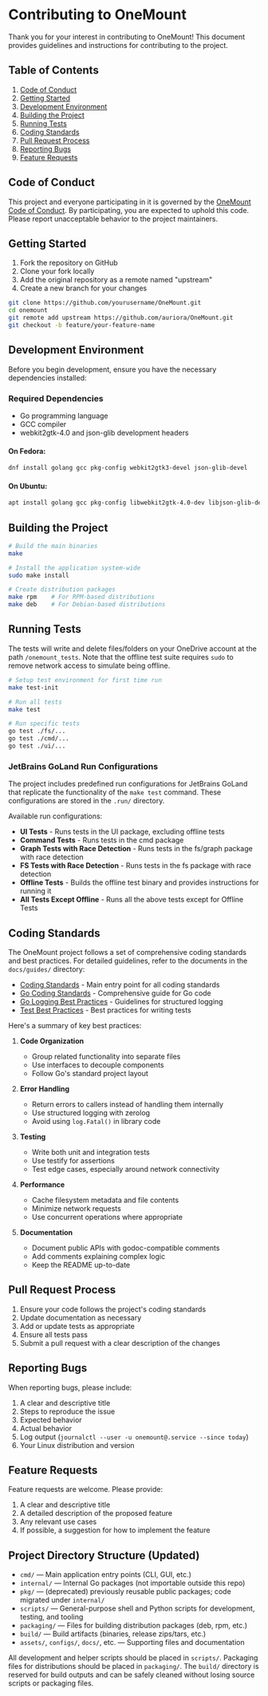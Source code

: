 # Contributing to OneMount

Thank you for your interest in contributing to OneMount! This document provides guidelines and instructions for contributing to the project.

## Table of Contents

1. [Code of Conduct](#code-of-conduct)
2. [Getting Started](#getting-started)
3. [Development Environment](#development-environment)
4. [Building the Project](#building-the-project)
5. [Running Tests](#running-tests)
6. [Coding Standards](#coding-standards)
7. [Pull Request Process](#pull-request-process)
8. [Reporting Bugs](#reporting-bugs)
9. [Feature Requests](#feature-requests)

## Code of Conduct

This project and everyone participating in it is governed by the [OneMount Code of Conduct](CODE_OF_CONDUCT.md). By participating, you are expected to uphold this code. Please report unacceptable behavior to the project maintainers.

## Getting Started

1. Fork the repository on GitHub
2. Clone your fork locally
3. Add the original repository as a remote named "upstream"
4. Create a new branch for your changes

```bash
git clone https://github.com/yourusername/OneMount.git
cd onemount
git remote add upstream https://github.com/auriora/OneMount.git
git checkout -b feature/your-feature-name
```

## Development Environment

Before you begin development, ensure you have the necessary dependencies installed:

### Required Dependencies

- Go programming language
- GCC compiler
- webkit2gtk-4.0 and json-glib development headers

#### On Fedora:
```bash
dnf install golang gcc pkg-config webkit2gtk3-devel json-glib-devel
```

#### On Ubuntu:
```bash
apt install golang gcc pkg-config libwebkit2gtk-4.0-dev libjson-glib-dev
```

## Building the Project

```bash
# Build the main binaries
make

# Install the application system-wide
sudo make install

# Create distribution packages
make rpm    # For RPM-based distributions
make deb    # For Debian-based distributions
```

## Running Tests

The tests will write and delete files/folders on your OneDrive account at the path `/onemount_tests`. Note that the offline test suite requires `sudo` to remove network access to simulate being offline.

```bash
# Setup test environment for first time run
make test-init

# Run all tests
make test

# Run specific tests
go test ./fs/...
go test ./cmd/...
go test ./ui/...
```

### JetBrains GoLand Run Configurations

The project includes predefined run configurations for JetBrains GoLand that replicate the functionality of the `make test` command. These configurations are stored in the `.run/` directory.

Available run configurations:
- **UI Tests** - Runs tests in the UI package, excluding offline tests
- **Command Tests** - Runs tests in the cmd package
- **Graph Tests with Race Detection** - Runs tests in the fs/graph package with race detection
- **FS Tests with Race Detection** - Runs tests in the fs package with race detection
- **Offline Tests** - Builds the offline test binary and provides instructions for running it
- **All Tests Except Offline** - Runs all the above tests except for Offline Tests

## Coding Standards

The OneMount project follows a set of comprehensive coding standards and best practices. For detailed guidelines, refer to the documents in the `docs/guides/` directory:

- [Coding Standards](docs/guides/coding-standards.md) - Main entry point for all coding standards
- [Go Coding Standards](docs/guides/go-coding-standards.md) - Comprehensive guide for Go code
- [Go Logging Best Practices](docs/guides/go-logging-best-practices.md) - Guidelines for structured logging
- [Test Best Practices](docs/guides/testing/test-guidelines.md) - Best practices for writing tests

Here's a summary of key best practices:

1. **Code Organization**
   - Group related functionality into separate files
   - Use interfaces to decouple components
   - Follow Go's standard project layout

2. **Error Handling**
   - Return errors to callers instead of handling them internally
   - Use structured logging with zerolog
   - Avoid using `log.Fatal()` in library code

3. **Testing**
   - Write both unit and integration tests
   - Use testify for assertions
   - Test edge cases, especially around network connectivity

4. **Performance**
   - Cache filesystem metadata and file contents
   - Minimize network requests
   - Use concurrent operations where appropriate

5. **Documentation**
   - Document public APIs with godoc-compatible comments
   - Add comments explaining complex logic
   - Keep the README up-to-date

## Pull Request Process

1. Ensure your code follows the project's coding standards
2. Update documentation as necessary
3. Add or update tests as appropriate
4. Ensure all tests pass
5. Submit a pull request with a clear description of the changes

## Reporting Bugs

When reporting bugs, please include:

1. A clear and descriptive title
2. Steps to reproduce the issue
3. Expected behavior
4. Actual behavior
5. Log output (`journalctl --user -u onemount@.service --since today`)
6. Your Linux distribution and version

## Feature Requests

Feature requests are welcome. Please provide:

1. A clear and descriptive title
2. A detailed description of the proposed feature
3. Any relevant use cases
4. If possible, a suggestion for how to implement the feature

## Project Directory Structure (Updated)

- `cmd/` — Main application entry points (CLI, GUI, etc.)
- `internal/` — Internal Go packages (not importable outside this repo)
- `pkg/` — (deprecated) previously reusable public packages; code migrated under `internal/`
- `scripts/` — General-purpose shell and Python scripts for development, testing, and tooling
- `packaging/` — Files for building distribution packages (deb, rpm, etc.)
- `build/` — Build artifacts (binaries, release zips/tars, etc.)
- `assets/`, `configs/`, `docs/`, etc. — Supporting files and documentation

All development and helper scripts should be placed in `scripts/`. Packaging files for distributions should be placed in `packaging/`. The `build/` directory is reserved for build outputs and can be safely cleaned without losing source scripts or packaging files.
